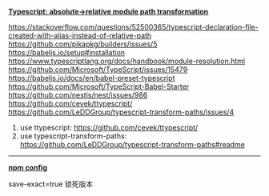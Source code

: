 **[Typescript: absolute->relative module path transformation](https://github.com/Microsoft/TypeScript/issues/15479)**

https://stackoverflow.com/questions/52500365/typescript-declaration-file-created-with-alias-instead-of-relative-path
https://github.com/pikapkg/builders/issues/5
https://babeljs.io/setup#installation
https://www.typescriptlang.org/docs/handbook/module-resolution.html
https://github.com/Microsoft/TypeScript/issues/15479
https://babeljs.io/docs/en/babel-preset-typescript
https://github.com/Microsoft/TypeScript-Babel-Starter
https://github.com/nestjs/nest/issues/986
https://github.com/cevek/ttypescript/
https://github.com/LeDDGroup/typescript-transform-paths/issues/4

1. use ttypescript: https://github.com/cevek/ttypescript/
2. use typescript-transform-paths: https://github.com/LeDDGroup/typescript-transform-paths#readme

---

**[npm config](https://docs.npmjs.com/misc/config)**

save-exact=true 锁死版本
